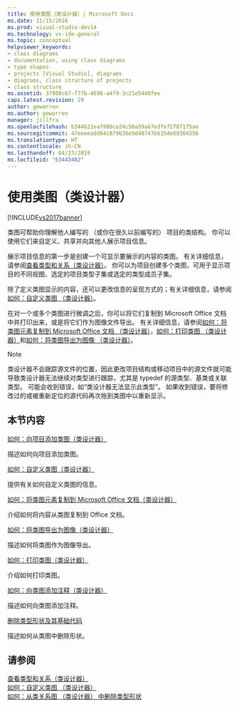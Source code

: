 ```yaml
---
title: 使用类图（类设计器）| Microsoft Docs
ms.date: 11/15/2016
ms.prod: visual-studio-dev14
ms.technology: vs-ide-general
ms.topic: conceptual
helpviewer_keywords:
- class diagrams
- documentation, using class diagrams
- type shapes
- projects [Visual Studio], diagrams
- diagrams, class structure of projects
- class structure
ms.assetid: 37908cb7-f77b-4698-a4f9-3c21e5440fee
caps.latest.revision: 29
author: gewarren
ms.author: gewarren
manager: jillfra
ms.openlocfilehash: b344621ea7980ce24c56a59a67edfe72f871f5ae
ms.sourcegitcommit: 47eeeeadd84c879636e9d48747b615de69384356
ms.translationtype: HT
ms.contentlocale: zh-CN
ms.lasthandoff: 04/23/2019
ms.locfileid: "63443402"
---
```

# <a name="working-with-class-diagrams-class-designer"></a>使用类图（类设计器）
[!INCLUDE[vs2017banner](../includes/vs2017banner.md)]

类图可帮助你理解他人编写的 （或你在很久以前编写的） 项目的类结构。 你可以使用它们来自定义、共享并向其他人展示项目信息。  
  
 展示项目信息的第一步是创建一个可显示要展示的内容的类图。 有关详细信息，请参阅[查看类型和关系（类设计器）](../ide/viewing-types-and-relationships-class-designer.md)。 你可以为项目创建多个类图，可用于显示项目的不同视图、选定的项目类型子集或选定的类型成员子集。  
  
 除了定义类图显示的内容，还可以更改信息的呈现方式的；有关详细信息，请参阅[如何：自定义类图 （类设计器）](../ide/how-to-customize-class-diagrams-class-designer.md)。  
  
 在对一个或多个类图进行微调之后，你可以将它们复制到 Microsoft Office 文档中并打印出来，或是将它们作为图像文件导出。 有关详细信息，请参阅[如何：将类图元素复制到 Microsoft Office 文档 （类设计器）](../ide/how-to-copy-class-diagram-elements-to-a-microsoft-office-document-class-designer.md)，[如何：打印类图 （类设计器）](../ide/how-to-print-class-diagrams-class-designer.md)和[如何：将类图导出为图像 （类设计器）](../ide/how-to-export-class-diagrams-as-images-class-designer.md)。  
  
> [!NOTE]
> 类设计器不会跟踪源文件的位置，因此更改项目结构或移动项目中的源文件就可能导致类设计器无法继续对类型进行跟踪，尤其是 typedef 的源类型、基类或关联类型。 可能会收到错误，如“类设计器无法显示此类型”。 如果收到错误，要将修改过的或被重新定位的源代码再次拖到类图中以重新显示。  
  
## <a name="in-this-section"></a>本节内容  
 [如何：向项目添加类图（类设计器）](../ide/how-to-add-class-diagrams-to-projects-class-designer.md)  
  
 描述如何向项目添加类图。  
  
 [如何：自定义类图（类设计器）](../ide/how-to-customize-class-diagrams-class-designer.md)  
  
 提供有关如何自定义类图的信息。  
  
 [如何：将类图元素复制到 Microsoft Office 文档（类设计器）](../ide/how-to-copy-class-diagram-elements-to-a-microsoft-office-document-class-designer.md)  
  
 介绍如何将内容从类图复制到 Office 文档。  
  
 [如何：将类图导出为图像（类设计器）](../ide/how-to-export-class-diagrams-as-images-class-designer.md)  
  
 描述如何将类图作为图像导出。  
  
 [如何：打印类图（类设计器）](../ide/how-to-print-class-diagrams-class-designer.md)  
  
 介绍如何打印类图。  
  
 [如何：向类图添加注释（类设计器）](../ide/how-to-add-comments-to-class-diagrams-class-designer.md)  
  
 描述如何向类图添加注释。  
  
 [删除类型形状及其基础代码](../ide/how-to-customize-class-diagrams-class-designer.md#DeleteTypeShapeAndCode)  
  
 描述如何从类图中删除形状。  
  
## <a name="see-also"></a>请参阅  
 [查看类型和关系（类设计器）](../ide/viewing-types-and-relationships-class-designer.md)   
 [如何：自定义类图 （类设计器）](../ide/how-to-customize-class-diagrams-class-designer.md)   
 [如何：从类关系图 （类设计器） 中删除类型形状](http://msdn.microsoft.com/ae41897d-d066-4b8c-bb9b-05436e12ff39)

